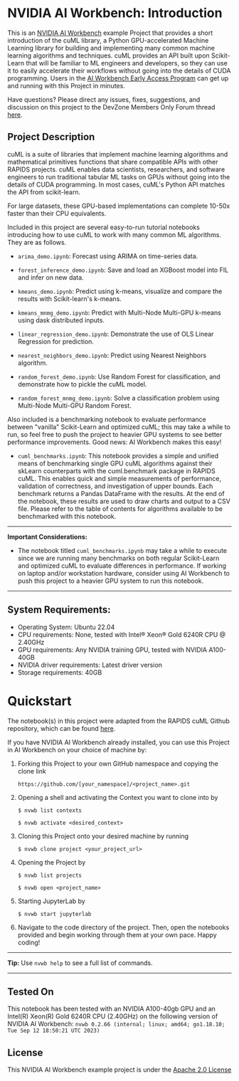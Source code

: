 # NVIDIA AI Workbench: Introduction
This is an [NVIDIA AI Workbench](https://developer.nvidia.com/blog/develop-and-deploy-scalable-generative-ai-models-seamlessly-with-nvidia-ai-workbench/) example Project that provides a short introduction of the cuML library, a Python GPU-accelerated Machine Learning library for building and implementing many common machine learning algorithms and techniques. cuML provides an API built upon Scikit-Learn that will be familiar to ML engineers and developers, so they can use it to easily accelerate their workflows without going into the details of CUDA programming. Users in the [AI Workbench Early Access Program](https://developer.nvidia.com/ai-workbench-early-access) can get up and running with this Project in minutes.

Have questions? Please direct any issues, fixes, suggestions, and discussion on this project to the DevZone Members Only Forum thread [here](https://forums.developer.nvidia.com/t/support-workbench-example-project-rapids-cuml/278373). 

## Project Description
cuML is a suite of libraries that implement machine learning algorithms and mathematical primitives functions that share compatible APIs with other RAPIDS projects. cuML enables data scientists, researchers, and software engineers to run traditional tabular ML tasks on GPUs without going into the details of CUDA programming. In most cases, cuML's Python API matches the API from scikit-learn.

For large datasets, these GPU-based implementations can complete 10-50x faster than their CPU equivalents. 

Included in this project are several easy-to-run tutorial notebooks introducing how to use cuML to work with many common ML algorithms. They are as follows. 

* ```arima_demo.ipynb```: Forecast using ARIMA on time-series data.
  
* ```forest_inference_demo.ipynb```: Save and load an XGBoost model into FIL and infer on new data.
  
* ```kmeans_demo.ipynb```: Predict using k-means, visualize and compare the results with Scikit-learn's k-means.
  
* ```kmeans_mnmg_demo.ipynb```: Predict with Multi-Node Multi-GPU k-means using dask distributed inputs.
  
* ```linear_regression_demo.ipynb```: Demonstrate the use of OLS Linear Regression for prediction.
  
* ```nearest_neighbors_demo.ipynb```: Predict using Nearest Neighbors algorithm.
  
* ```random_forest_demo.ipynb```: Use Random Forest for classification, and demonstrate how to pickle the cuML model.
  
* ```random_forest_mnmg_demo.ipynb```: Solve a classification problem using Multi-Node Multi-GPU Random Forest.

Also included is a benchmarking notebook to evaluate performance between "vanilla" Scikit-Learn and optimized cuML; this may take a while to run, so feel free to push the project to heavier GPU systems to see better performance improvements. Good news: AI Workbench makes this easy!  

* ```cuml_benchmarks.ipynb```: This notebook provides a simple and unified means of benchmarking single GPU cuML algorithms against their skLearn counterparts with the cuml.benchmark package in RAPIDS cuML. This enables quick and simple measurements of performance, validation of correctness, and investigation of upper bounds. Each benchmark returns a Pandas DataFrame with the results. At the end of the notebook, these results are used to draw charts and output to a CSV file. Please refer to the table of contents for algorithms available to be benchmarked with this notebook.

---
**Important Considerations:**
* The notebook titled ```cuml_benchmarks.ipynb``` may take a while to execute since we are running many benchmarks on both regular Scikit-Learn and optimized cuML to evaluate differences in performance. If working on laptop and/or workstation hardware, consider using AI Workbench to push this project to a heavier GPU system to run this notebook. 

---

## System Requirements:
* Operating System: Ubuntu 22.04
* CPU requirements: None, tested with Intel&reg; Xeon&reg; Gold 6240R CPU @ 2.40GHz
* GPU requirements: Any NVIDIA training GPU, tested with NVIDIA A100-40GB
* NVIDIA driver requirements: Latest driver version
* Storage requirements: 40GB

# Quickstart
The notebook(s) in this project were adapted from the RAPIDS cuML Github repository, which can be found [here](https://github.com/rapidsai/cuml/tree/branch-23.10/notebooks).

If you have NVIDIA AI Workbench already installed, you can use this Project in AI Workbench on your choice of machine by:
1. Forking this Project to your own GitHub namespace and copying the clone link

   ```https://github.com/[your_namespace]/<project_name>.git```
   
2. Opening a shell and activating the Context you want to clone into by

   ```
   $ nvwb list contexts
   
   $ nvwb activate <desired_context>
   ```
   
3. Cloning this Project onto your desired machine by running

   ```
   $ nvwb clone project <your_project_url>
   ```
   
4. Opening the Project by

   ```
   $ nvwb list projects
   
   $ nvwb open <project_name>
   ```
   
5. Starting JupyterLab by

   ```
   $ nvwb start jupyterlab
   ```

6. Navigate to the code directory of the project. Then, open the notebooks provided and begin working through them at your own pace. Happy coding!

---
**Tip:** Use ```nvwb help``` to see a full list of commands. 

---

## Tested On
This notebook has been tested with an NVIDIA A100-40gb GPU and an Intel(R) Xeon(R) Gold 6240R CPU (2.40GHz) on the following version of NVIDIA AI Workbench: ```nvwb 0.2.66 (internal; linux; amd64; go1.18.10; Tue Sep 12 18:50:21 UTC 2023)```

## License
This NVIDIA AI Workbench example project is under the [Apache 2.0 License](https://github.com/nv-edwli/rapids-cuml/blob/main/LICENSE.txt)
